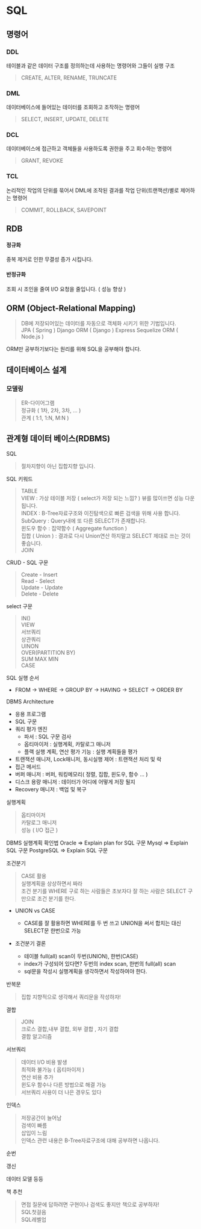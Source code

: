 
# SQL

## 명령어
### DDL
테이블과 같은 데이터 구조를 정의하는데 사용하는 명령어와 그들이 실행 구조
> CREATE, ALTER, RENAME, TRUNCATE
### DML
데이터베이스에 들어있는 데이터를 조회하고 조작하는 명령어
> SELECT, INSERT, UPDATE, DELETE
### DCL
데이터베이스에 접근하고 객체들을 사용하도록 권한을 주고 회수하는 명령어
> GRANT, REVOKE
### TCL
논리적인 작업의 단위를 묶어서 DML에 조작된 결과를 작업 단위(트랜잭션)별로 제어하는 명령어
> COMMIT, ROLLBACK, SAVEPOINT

## RDB
#### 정규화
중복 제거로 인한 무결성 증가 시킵니다.
#### 반정규화
조회 시 조인을 줄여 I/O 요청을 줄입니다. ( 성능 향상 )

## ORM (Object-Relational Mapping)
> DB에 저장되어있는 데이터를 자동으로 객체화 시키기 위한 기법입니다.<br>
> JPA ( Spring )
> Django ORM ( Django )
> Express Sequelize ORM ( Node.js )

ORM만 공부하기보다는 원리를 위해 SQL을 공부해야 합니다.

## 데이터베이스 설계

### 모델링
> ER-다이어그램<br>
> 정규화 ( 1차, 2차, 3차, ... )<br>
> 관계 ( 1:1, 1:N, M:N ) <br>

## 관계형 데이터 베이스(RDBMS)
SQL
> 절차지향이 아닌 집합지향 입니다.

SQL 키워드
> TABLE<br>
> VIEW : 가상 테이블 저장 ( select가 저장 되는 느낌? ) 뷰를 많이쓰면 성능 다운 됩니다.<br>
> INDEX : B-Tree자료구조와 이진탐색으로 빠른 검색을 위해 사용 합니다.<br>
> SubQuery : Query내에 또 다른 SELECT가 존재합니다. <br>
> 윈도우 함수 : 집약함수 ( Aggregate function )<br>
> 집합 ( Union ) : 결과로 다시 Union연산 하지말고 SELECT 제대로 쓰는 것이 좋습니다.<br>
> JOIN<br>

CRUD - SQL 구문
> Create - Insert<br>
> Read - Select<br>
> Update - Update<br>
> Delete - Delete<br>

select 구문
> IN()<br>
> VIEW<br>
> 서브쿼리<br>
> 상관쿼리<br>
> UINON<br>
> OVER(PARTITION BY)<br>
> SUM MAX MIN<br>
> CASE<br>

SQL 실행 순서<br>
- FROM -> WHERE -> GROUP BY -> HAVING -> SELECT ->  ORDER BY

DBMS Architecture
- 응용 프로그램
- SQL 구문
- 쿼리 평가 엔진
  - 파서 : SQL 구문 검사
  - 옵티마이저 : 실행계획, 카탈로그 매니저
  - 플랙 실행 계획, 연산 평가 기능 : 실행 계획들을 평가
- 트랜잭션 매니저, Lock매니저, 동시실행 제어 : 트랜잭션 처리 및 락
- 접근 메서드
- 버퍼 매니저 : 버퍼, 워킹메모리( 정렬, 집합, 윈도우, 함수 ... )
- 디스크 용량 매니저 : 데이터가 어디에 어떻게 저장 될지
- Recovery 매니저 : 백업 및 복구

실행계획<br>
> 옵티마이저<br>
> 카탈로그 매니저<br>
> 성능 ( I/O 접근 )<br>

DBMS 실행계획 확인법
Oracle => Explain plan for SQL 구문 
Mysql => Explain SQL 구문 
PostgreSQL => Explain SQL 구문

조건분기
> CASE 활용<br>
> 실행계획을 상상하면서 짜라<br>
> 조건 분기를 WHERE 구로 하는 사람들은 초보자다 잘 하는 사람은 SELECT 구만으로 조건 분기를 한다.<br>

- UNION vs CASE
  - CASE를 잘 활용하면 WHERE를 두 번 쓰고 UNION을 써서 합치는 대신 SELECT문 한번으로 가능

- 조건분기 결론
  - 테이블 full(all) scan이 두번(UNION), 한번(CASE)
  - index가 구성되어 있다면? 두번의 index scan, 한번의 full(all) scan 
  - sql문을 작성시 실행계획을 생각하면서 작성하여야 한다.

반복문
> 집합 지향적으로 생각해서 쿼리문을 작성하자!<br>

결합
> JOIN<br>
> 크로스 결합,내부 결합,  외부 결합 , 자기 결합<br>
> 결합 알고리즘<br>

서브쿼리
> 데이터 I/O 비용 발생<br>
> 최적화 불가능 ( 옵티마이저 )<br>
> 연산 비용 추가<br>
> 윈도우 함수나 다른 방법으로 해결 가능<br>
> 서브쿼리 사용이 더 나은 경우도 있다<br>

인덱스
> 저장공간이 늘어남<br>
> 검색이 빠름<br>
> 삽입이 느림<br>
> 인덱스 관련 내용은 B-Tree자료구조에 대해 공부하면 나옵니다.<br>

순번

갱신

데이터 모델 등등

책 추천
> 면접 질문에 답하려면 구현이나 검색도 좋지만 책으로 공부하자!<br>
> SQL첫걸음<br>
> SQL레벨업<br>